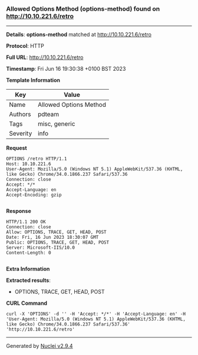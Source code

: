 ### Allowed Options Method (options-method) found on http://10.10.221.6/retro
---
**Details**: **options-method**  matched at http://10.10.221.6/retro

**Protocol**: HTTP

**Full URL**: http://10.10.221.6/retro

**Timestamp**: Fri Jun 16 19:30:38 +0100 BST 2023

**Template Information**

| Key | Value |
|---|---|
| Name | Allowed Options Method |
| Authors | pdteam |
| Tags | misc, generic |
| Severity | info |

**Request**
```http
OPTIONS /retro HTTP/1.1
Host: 10.10.221.6
User-Agent: Mozilla/5.0 (Windows NT 5.1) AppleWebKit/537.36 (KHTML, like Gecko) Chrome/34.0.1866.237 Safari/537.36
Connection: close
Accept: */*
Accept-Language: en
Accept-Encoding: gzip


```

**Response**
```http
HTTP/1.1 200 OK
Connection: close
Allow: OPTIONS, TRACE, GET, HEAD, POST
Date: Fri, 16 Jun 2023 18:30:07 GMT
Public: OPTIONS, TRACE, GET, HEAD, POST
Server: Microsoft-IIS/10.0
Content-Length: 0


```

**Extra Information**

**Extracted results**:

- OPTIONS, TRACE, GET, HEAD, POST



**CURL Command**
```
curl -X 'OPTIONS' -d '' -H 'Accept: */*' -H 'Accept-Language: en' -H 'User-Agent: Mozilla/5.0 (Windows NT 5.1) AppleWebKit/537.36 (KHTML, like Gecko) Chrome/34.0.1866.237 Safari/537.36' 'http://10.10.221.6/retro'
```
---
Generated by [Nuclei v2.9.4](https://github.com/projectdiscovery/nuclei)